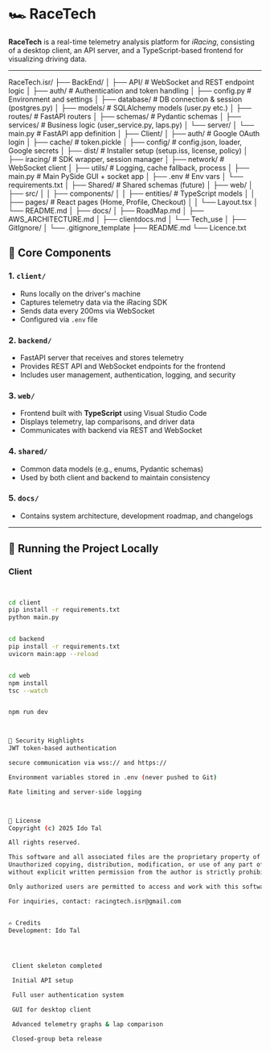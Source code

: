 # 🏎️ RaceTech

**RaceTech** is a real-time telemetry analysis platform for *iRacing*, consisting of a desktop client, an API server, and a TypeScript-based frontend for visualizing driving data.

---


RaceTech.isr/
├── BackEnd/
│   ├── API/                    # WebSocket and REST endpoint logic
│   ├── auth/                   # Authentication and token handling
│   ├── config.py               # Environment and settings
│   ├── database/               # DB connection & session (postgres.py)
│   ├── models/                 # SQLAlchemy models (user.py etc.)
│   ├── routes/                 # FastAPI routers
│   ├── schemas/                # Pydantic schemas
│   ├── services/               # Business logic (user_service.py, laps.py)
│   └── server/
│       └── main.py             # FastAPI app definition
│
├── Client/
│   ├── auth/                   # Google OAuth login
│   ├── cache/                  # token.pickle
│   ├── config/                 # config.json, loader, Google secrets
│   ├── dist/                   # Installer setup (setup.iss, license, policy)
│   ├── iracing/                # SDK wrapper, session manager
│   ├── network/                # WebSocket client
│   ├── utils/                  # Logging, cache fallback, process
│   ├── main.py                 # Main PySide GUI + socket app
│   ├── .env                    # Env vars
│   └── requirements.txt
│
├── Shared/                     # Shared schemas (future)
│
├── web/
│   ├── src/
│   │   ├── components/
│   │   ├── entities/           # TypeScript models
│   │   ├── pages/              # React pages (Home, Profile, Checkout)
│   │   └── Layout.tsx
│   └── README.md
│
├── docs/
│   ├── RoadMap.md
│   ├── AWS_ARCHITECTURE.md
│   ├── clientdocs.md
│   └── Tech_use
│
├── GitIgnore/
│   └── .gitignore_template
├── README.md
└── Licence.txt



## 🧠 Core Components

### 1. `client/`
- Runs locally on the driver's machine
- Captures telemetry data via the iRacing SDK
- Sends data every 200ms via WebSocket
- Configured via `.env` file

### 2. `backend/`
- FastAPI server that receives and stores telemetry
- Provides REST API and WebSocket endpoints for the frontend
- Includes user management, authentication, logging, and security

### 3. `web/`
- Frontend built with **TypeScript** using Visual Studio Code
- Displays telemetry, lap comparisons, and driver data
- Communicates with backend via REST and WebSocket

### 4. `shared/`
- Common data models (e.g., enums, Pydantic schemas)
- Used by both client and backend to maintain consistency

### 5. `docs/`
- Contains system architecture, development roadmap, and changelogs

---

## 🚀 Running the Project Locally

### Client
```bash


cd client
pip install -r requirements.txt
python main.py


cd backend
pip install -r requirements.txt
uvicorn main:app --reload


cd web
npm install
tsc --watch


npm run dev



🔐 Security Highlights
JWT token-based authentication

secure communication via wss:// and https://

Environment variables stored in .env (never pushed to Git)

Rate limiting and server-side logging



📄 License
Copyright (c) 2025 Ido Tal

All rights reserved.

This software and all associated files are the proprietary property of the author.
Unauthorized copying, distribution, modification, or use of any part of this software 
without explicit written permission from the author is strictly prohibited.

Only authorized users are permitted to access and work with this software.

For inquiries, contact: racingtech.isr@gmail.com


✍️ Credits
Development: Ido Tal




 Client skeleton completed

 Initial API setup

 Full user authentication system

 GUI for desktop client

 Advanced telemetry graphs & lap comparison

 Closed-group beta release

